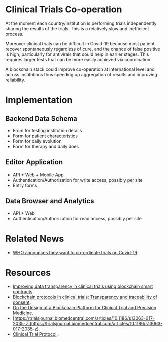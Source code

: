 # Clinical Trials Co-operation

At the moment each country/institution is performing trials independently sharing the results of the trials. This is a relatively slow and inefficient process.

Moreover clinical trials can be difficult in Covid-19 because most patient recover spontaneously regardless of cure, and the chance of false positive is high, particularly for antivirals that could help in earlier stages. This requires larger tests that can be more easily achieved via coordination.

A blockchain stack could improve co-operation at international level and across institutions thus speeding up aggregation of results and improving reliability.

# Implementation

## Backend Data Schema

* From for testing institution details
* Form for patient characteristics
* Form for daily evolution 
* Form for therapy and daily does

## Editor Application

* API + Web + Mobile App
* Authentication/Authorization for write access, possibly per site
* Entry forms

## Data Browser and Analytics

* API + Web
* Authentication/Authorization for read access, possibly per site

# Related News

* [WHO announces they want to co-ordinate trials on Covid-19](https://www.who.int/dg/speeches/detail/who-director-general-s-opening-remarks-at-the-media-briefing-on-covid-19---18-march-2020).

# Resources

* [Improving data transparency in clinical trials using blockchain smart contracts](https://www.ncbi.nlm.nih.gov/pmc/articles/PMC5357027.1/).
* [Blockchain protocols in clinical trials: Transparency and traceability of consent](https://www.ncbi.nlm.nih.gov/pmc/articles/PMC5676196.5/).
* [On the Design of a Blockchain Platform for Clinical Trial and Precision Medicine](https://ieeexplore.ieee.org/abstract/document/7980138).
* [https://trialsjournal.biomedcentral.com/articles/10.1186/s13063-017-2035-z](https://trialsjournal.biomedcentral.com/articles/10.1186/s13063-017-2035-z).
* [Clinical Trial Protocol](https://clinicaltrials.gov/ProvidedDocs/85/NCT01619085/Prot_000.pdf).